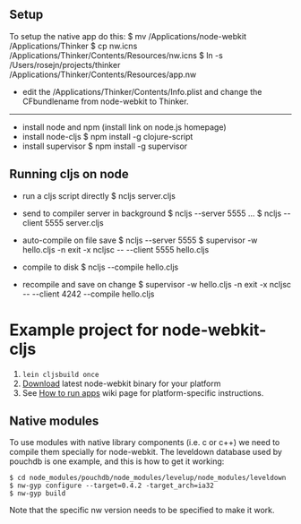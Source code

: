 ## Setup

To setup the native app do this:
   $ mv /Applications/node-webkit /Applications/Thinker
   $ cp nw.icns /Applications/Thinker/Contents/Resources/nw.icns
   $ ln -s /Users/rosejn/projects/thinker /Applications/Thinker/Contents/Resources/app.nw

* edit the /Applications/Thinker/Contents/Info.plist and change the CFbundlename from node-webkit to Thinker.

-------------

* install node and npm (install link on node.js homepage)
* install node-cljs
    $ npm install -g clojure-script
* install supervisor
    $ npm install -g supervisor

## Running cljs on node

* run a cljs script directly
    $ ncljs server.cljs

* send to compiler server in background
    $ ncljs --server 5555
    ...
    $ ncljs --client 5555 server.cljs

* auto-compile on file save
    $ ncljs --server 5555
    $ supervisor -w hello.cljs -n exit -x ncljsc -- --client 5555 hello.cljs

* compile to disk
    $ ncljs --compile hello.cljs

* recompile and save on change
    $ supervisor -w hello.cljs -n exit -x ncljsc -- --client 4242 --compile hello.cljs

# Example project for node-webkit-cljs

1. `lein cljsbuild once`
2. [Download](https://github.com/rogerwang/node-webkit) latest node-webkit binary for your platform
3. See [How to run apps](https://github.com/rogerwang/node-webkit/wiki/How-to-run-apps) wiki page
   for platform-specific instructions.


## Native modules

To use modules with native library components (i.e. c or c++) we need to compile them specially for node-webkit.  The leveldown database used by pouchdb is one example, and this is how to get it working:

    $ cd node_modules/pouchdb/node_modules/levelup/node_modules/leveldown
    $ nw-gyp configure --target=0.4.2 -target_arch=ia32
    $ nw-gyp build

Note that the specific nw version needs to be specified to make it work.
